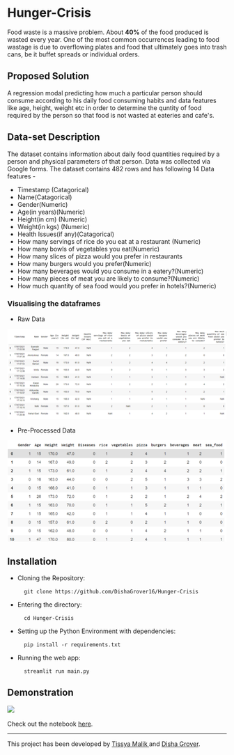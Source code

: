 # Hunger-Crisis
Food waste is a massive problem. About **40%** of the food produced is wasted every year. One of the most common occurrences leading to food wastage is due to overflowing plates and food that ultimately goes into trash cans, be it buffet spreads or individual orders.

## Proposed Solution
A regression modal predicting how much a particular person should consume according to his daily food consuming habits and data features like age, height, weight etc in order to determine the quntity of food required by the person so that food is not wasted at eateries and cafe's.

## Data-set Description
The dataset contains information about daily food quantities required by a person and physical parameters of that person.
Data was collected via Google forms.
The dataset contains 482 rows and has following 14 Data features -

- Timestamp (Catagorical)
- Name(Catagorical)
- Gender(Numeric)
- Age(in years)(Numeric)
- Height(in cm) (Numeric)
- Weight(in kgs) (Numeric)
- Health Issues(if any)(Catagorical)
- How many servings of rice do you eat at a restaurant (Numeric)
- How many bowls of vegetables you eat(Numeric)
- How many slices of pizza would you prefer in restaurants
- How many burgers would you prefer(Numeric)
- How many beverages would you consume in a eatery?(Numeric)
- How many pieces of meat you are likely to consume?(Numeric)
- How much quantity of sea food would you prefer in hotels?(Numeric)

### Visualising the dataframes
- Raw Data
<img src= "assets/raw_data.PNG">

- Pre-Processed Data
<img src= "assets/pre-processed_data.PNG">

## Installation 
- Cloning the Repository: 

        git clone https://github.com/DishaGrover16/Hunger-Crisis
        
- Entering the directory: 

        cd Hunger-Crisis
        
- Setting up the Python Environment with dependencies:

        pip install -r requirements.txt

- Running the web app:

        streamlit run main.py
        
## Demonstration
![](assets/demo.gif)

Check out the notebook <a href="https://nbviewer.jupyter.org/github/DishaGrover16/Hunger-Crisis/blob/main/Notebook/Hunger_crisis_.ipynb">here</a>.

<hr>
This project has been developed by <a href="https://github.com/tissyamalik">Tissya Malik </a>and <a href="https://github.com/DishaGrover16">Disha Grover</a>.

